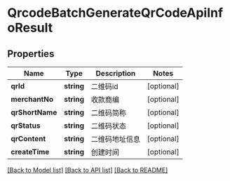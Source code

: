# QrcodeBatchGenerateQrCodeApiInfoResult

## Properties
Name | Type | Description | Notes
------------ | ------------- | ------------- | -------------
**qrId** | **string** | 二维码id | [optional] 
**merchantNo** | **string** | 收款商编 | [optional] 
**qrShortName** | **string** | 二维码简称 | [optional] 
**qrStatus** | **string** | 二维码状态 | [optional] 
**qrContent** | **string** | 二维码地址信息 | [optional] 
**createTime** | **string** | 创建时间 | [optional] 

[[Back to Model list]](../README.md#documentation-for-models) [[Back to API list]](../README.md#documentation-for-api-endpoints) [[Back to README]](../README.md)



